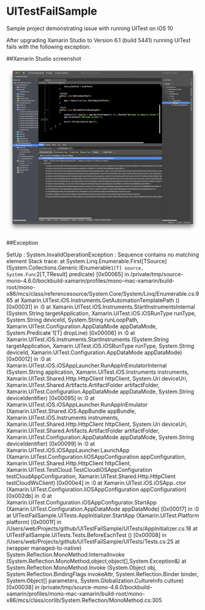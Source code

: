 # UITestFailSample
Sample project demonstrating issue with running UITest on iOS 10 

After upgrading Xamarin Studio to Version 6.1 (build 5441)
running UITest fails with the following exception:

##Xamarin Studio screenshot

![](Screenshots/XS_screenshot.png)

##Exception

SetUp : System.InvalidOperationException : Sequence contains no matching element
Stack trace:
  at System.Linq.Enumerable.First[TSource] (System.Collections.Generic.IEnumerable`1[T] source, System.Func`2[T,TResult] predicate) [0x00065] in /private/tmp/source-mono-4.6.0/bockbuild-xamarin/profiles/mono-mac-xamarin/build-root/mono-x86/mcs/class/referencesource/System.Core/System/Linq/Enumerable.cs:965 
  at Xamarin.UITest.iOS.Instruments.GetAutomationTemplatePath () [0x00031] in <b152041c71e04c669d95a73ca97cd862>:0 
  at Xamarin.UITest.iOS.Instruments.StartInstrumentsInternal (System.String targetApplication, Xamarin.UITest.iOS.iOSRunType runType, System.String deviceId, System.String runLoopPath, Xamarin.UITest.Configuration.AppDataMode appDataMode, System.Predicate`1[T] dropLine) [0x00006] in <b152041c71e04c669d95a73ca97cd862>:0 
  at Xamarin.UITest.iOS.Instruments.StartInstruments (System.String targetApplication, Xamarin.UITest.iOS.iOSRunType runType, System.String deviceId, Xamarin.UITest.Configuration.AppDataMode appDataMode) [0x00012] in <b152041c71e04c669d95a73ca97cd862>:0 
  at Xamarin.UITest.iOS.iOSAppLauncher.RunAppInEmulatorInternal (System.String application, Xamarin.UITest.iOS.Instruments instruments, Xamarin.UITest.Shared.Http.HttpClient httpClient, System.Uri deviceUri, Xamarin.UITest.Shared.Artifacts.ArtifactFolder artifactFolder, Xamarin.UITest.Configuration.AppDataMode appDataMode, System.String deviceIdentifier) [0x00095] in <b152041c71e04c669d95a73ca97cd862>:0 
  at Xamarin.UITest.iOS.iOSAppLauncher.RunAppInEmulator (Xamarin.UITest.Shared.iOS.AppBundle appBundle, Xamarin.UITest.iOS.Instruments instruments, Xamarin.UITest.Shared.Http.HttpClient httpClient, System.Uri deviceUri, Xamarin.UITest.Shared.Artifacts.ArtifactFolder artifactFolder, Xamarin.UITest.Configuration.AppDataMode appDataMode, System.String deviceIdentifier) [0x00099] in <b152041c71e04c669d95a73ca97cd862>:0 
  at Xamarin.UITest.iOS.iOSAppLauncher.LaunchApp (Xamarin.UITest.Configuration.IiOSAppConfiguration appConfiguration, Xamarin.UITest.Shared.Http.HttpClient httpClient, Xamarin.UITest.TestCloud.TestCloudiOSAppConfiguration testCloudAppConfiguration, Xamarin.UITest.Shared.Http.HttpClient testCloudWsClient) [0x000e4] in <b152041c71e04c669d95a73ca97cd862>:0 
  at Xamarin.UITest.iOS.iOSApp..ctor (Xamarin.UITest.Configuration.IiOSAppConfiguration appConfiguration) [0x002db] in <b152041c71e04c669d95a73ca97cd862>:0 
  at Xamarin.UITest.Configuration.iOSAppConfigurator.StartApp (Xamarin.UITest.Configuration.AppDataMode appDataMode) [0x00017] in <b152041c71e04c669d95a73ca97cd862>:0 
  at UITestFailSample.UITests.AppInitializer.StartApp (Xamarin.UITest.Platform platform) [0x0001f] in /Users/web/Projects/github/UITestFailSample/UITests/AppInitializer.cs:18 
  at UITestFailSample.UITests.Tests.BeforeEachTest () [0x00008] in /Users/web/Projects/github/UITestFailSample/UITests/Tests.cs:25 
  at (wrapper managed-to-native) System.Reflection.MonoMethod:InternalInvoke (System.Reflection.MonoMethod,object,object[],System.Exception&)
  at System.Reflection.MonoMethod.Invoke (System.Object obj, System.Reflection.BindingFlags invokeAttr, System.Reflection.Binder binder, System.Object[] parameters, System.Globalization.CultureInfo culture) [0x00038] in /private/tmp/source-mono-4.6.0/bockbuild-xamarin/profiles/mono-mac-xamarin/build-root/mono-x86/mcs/class/corlib/System.Reflection/MonoMethod.cs:305 
  
